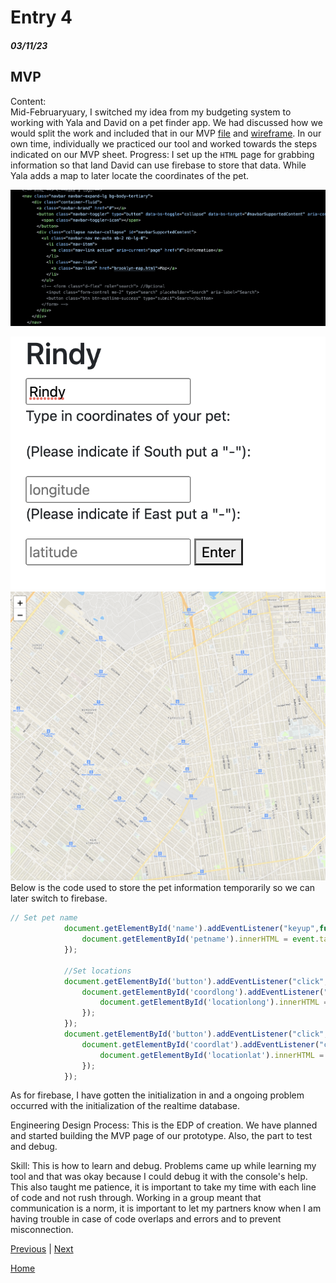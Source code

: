 # Entry 4
##### 03/11/23

## MVP

Content: <br>
Mid-Februaryuary, I switched my idea from my budgeting system to working with Yala and David on a pet finder app. We had discussed how we would split the work and included that in our MVP [file](https://docs.google.com/document/d/1IOgOBQIXL0xnpZYDINYj7pjE6Xca6grdK6rAzGLUkfc/edit?usp=sharing) and [wireframe](). In our own time, individually we practiced our tool and worked towards the steps indicated on our MVP sheet. 
Progress: 
I set up the `HTML` page for grabbing information so that Iand David can use firebase to store that data. While Yala adds a map to later locate the coordinates of the pet.

<img src="img/fp-nav.png"><br>
<!-- <img src="img/fp-main.png"><br> -->
<img src="img/fp-pg.png"><br>
<img src="img/fp-map.png"><br>
Below is the code used to store the pet information temporarily so we can later switch to firebase. 

``` js
// Set pet name
            document.getElementById('name').addEventListener("keyup",function(event){
                document.getElementById('petname').innerHTML = event.target.value;
            });

            //Set locations
            document.getElementById('button').addEventListener("click",function(event){
                document.getElementById('coordlong').addEventListener("change",function(event){
                    document.getElementById('locationlong').innerHTML = event.target.value;
                });
            });
            document.getElementById('button').addEventListener("click",function(event){
                document.getElementById('coordlat').addEventListener("change",function(event){
                    document.getElementById('locationlat').innerHTML = event.target.value;
                });
            });

```
As for firebase, I have gotten the initialization in and a ongoing problem occurred with the initialization of the realtime database. 

Engineering Design Process:
This is the EDP of creation. We have planned and started building the MVP page of our prototype. Also, the part to test and debug. 

Skill: 
This is how to learn and debug. Problems came up while learning my tool and that was okay because I could debug it with the console's help. This also taught me patience, it is important to take my time with each line of code and not rush through. Working in a group meant that communication is a norm, it is important to let my partners know when I am having trouble in case of code overlaps and errors and to prevent misconnection. 

[Previous](entry03.md) | [Next](entry05.md)

[Home](../README.md)